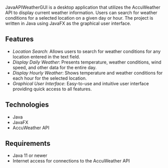 JavaAPIWeatherGUI is a desktop application that utilizes the AccuWeather API to display current weather information. Users can search for weather conditions for a selected location on a given day or hour. The project is written in Java using JavaFX as the graphical user interface.

## Features
- *Location Search*: Allows users to search for weather conditions for any location entered in the text field.
- *Display Daily Weather*: Presents temperature, weather conditions, wind speed, and other data for the entire day.
- *Display Hourly Weather*: Shows temperature and weather conditions for each hour for the selected location.
- *Graphical User Interface*: Easy-to-use and intuitive user interface providing quick access to all features.

## Technologies
- Java
- JavaFX
- AccuWeather API

## Requirements
- Java 11 or newer
- Internet access for connections to the AccuWeather API

